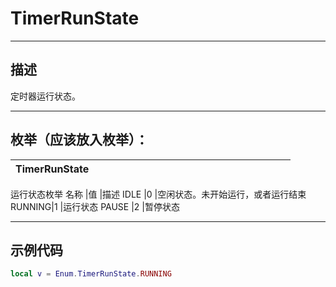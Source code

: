 # TimerRunState
------------------------------------------------------------------------------------------
## 描述

定时器运行状态。

------------------------------------------------------------------------------------------
## 枚举（应该放入枚举）：

|<div style="width:200px">TimerRunState</div>|<div style="width:100px"></div>|<div style="width:100px"></div>|
:---   |:---|:---
运行状态枚举
名称   |值  |描述
IDLE   |0   |空闲状态。未开始运行，或者运行结束
RUNNING|1   |运行状态
PAUSE  |2   |暂停状态


------------------------------------------------------------------------------------------
## 示例代码

```lua
local v = Enum.TimerRunState.RUNNING
```